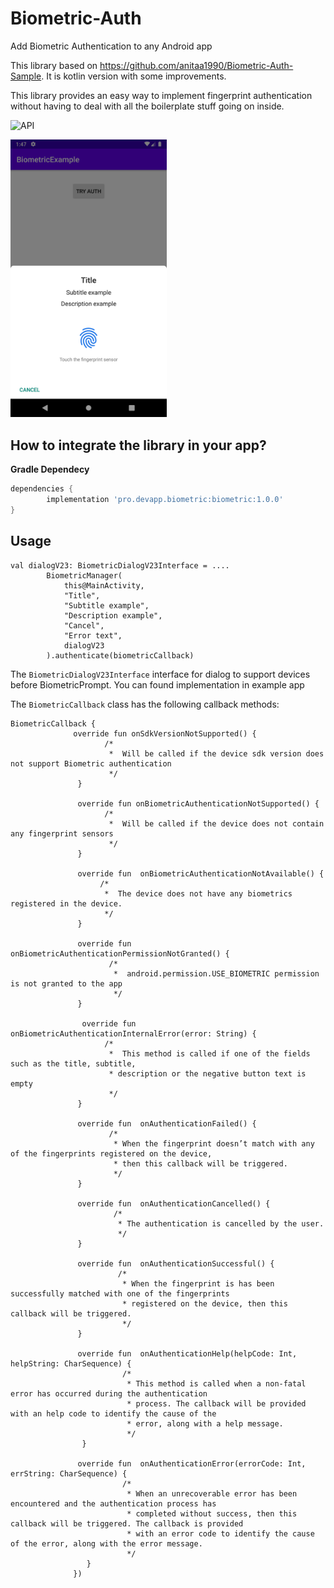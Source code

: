 # Biometric-Auth
Add Biometric Authentication to any Android app</br>

This library based on https://github.com/anitaa1990/Biometric-Auth-Sample. It is kotlin version with some improvements.


This library provides an easy way to implement fingerprint authentication without having to deal with all the boilerplate stuff going on inside.


<img src="https://img.shields.io/badge/API-23%2B-blue.svg?style=flat" style="max-width:100%;" alt="API" data-canonical-src="https://img.shields.io/badge/API-23%2B-blue.svg?style=flat" style="max-width:100%;">


<p>
<a href="https://github.com/devapro/biometric/blob/master/Screenshot.png?raw=true" target="_blank">
<img src="https://github.com/devapro/biometric/blob/master/Screenshot.png" width="250" style="max-width:100%;">
</a></p>

<h2>How to integrate the library in your app?</h2>
<b>Gradle Dependecy</b></br>

```gradle
dependencies {
        implementation 'pro.devapp.biometric:biometric:1.0.0'
}
```

<h2>Usage</h2>

```
val dialogV23: BiometricDialogV23Interface = ....
        BiometricManager(
            this@MainActivity,
            "Title",
            "Subtitle example",
            "Description example",
            "Cancel",
            "Error text",
            dialogV23
        ).authenticate(biometricCallback)
```
The ```BiometricDialogV23Interface``` interface for dialog to support devices before BiometricPrompt. You can found implementation in example app

The ```BiometricCallback``` class has the following callback methods:

```
BiometricCallback {
              override fun onSdkVersionNotSupported() {
                     /*  
                      *  Will be called if the device sdk version does not support Biometric authentication
                      */
               }

               override fun onBiometricAuthenticationNotSupported() {
                     /*  
                      *  Will be called if the device does not contain any fingerprint sensors 
                      */
               }

               override fun  onBiometricAuthenticationNotAvailable() {
                    /*  
                     *  The device does not have any biometrics registered in the device.
                     */
               }

               override fun onBiometricAuthenticationPermissionNotGranted() {
                      /*  
                       *  android.permission.USE_BIOMETRIC permission is not granted to the app
                       */
               }

                override fun onBiometricAuthenticationInternalError(error: String) {
                     /*  
                      *  This method is called if one of the fields such as the title, subtitle, 
                      * description or the negative button text is empty
                      */
               }

               override fun  onAuthenticationFailed() {
                      /*  
                       * When the fingerprint doesn’t match with any of the fingerprints registered on the device, 
                       * then this callback will be triggered.
                       */
               }

               override fun  onAuthenticationCancelled() {
                       /*  
                        * The authentication is cancelled by the user. 
                        */
               }

               override fun  onAuthenticationSuccessful() {
                        /*  
                         * When the fingerprint is has been successfully matched with one of the fingerprints   
                         * registered on the device, then this callback will be triggered. 
                         */
               }

               override fun  onAuthenticationHelp(helpCode: Int, helpString: CharSequence) {
                         /*  
                          * This method is called when a non-fatal error has occurred during the authentication 
                          * process. The callback will be provided with an help code to identify the cause of the 
                          * error, along with a help message.
                          */
                }

               override fun  onAuthenticationError(errorCode: Int, errString: CharSequence) {
                         /*  
                          * When an unrecoverable error has been encountered and the authentication process has 
                          * completed without success, then this callback will be triggered. The callback is provided 
                          * with an error code to identify the cause of the error, along with the error message. 
                          */
                 }
              })

```

